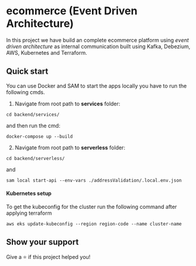 # ecommerce (Event Driven Architecture)

In this project we have build an complete ecommerce platform using *event driven architecture* as internal communication built using Kafka, Debezium, AWS, Kubernetes and Terraform.

## Quick start ##

You can use Docker and SAM to start the apps locally you have to run the following cmds. 

1. Navigate from root path to **services** folder:

```shell
cd backend/services/
```

and then run the cmd:

```shell
docker-compose up --build
```

2. Navigate from root path to **serverless** folder:

```shell
cd backend/serverless/
```

and

```
sam local start-api --env-vars ./addressValidation/.local.env.json
```

#### Kubernetes setup

To get the kubeconfig for the cluster run the following command after applying terraform
```
aws eks update-kubeconfig --region region-code --name cluster-name
```

## Show your support

Give a ⭐️ if this project helped you!
